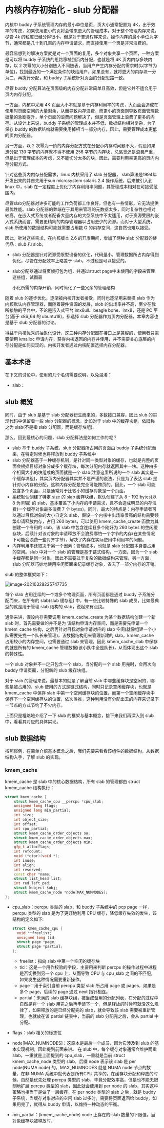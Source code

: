# 内核内存初始化 - slub 分配器

内核中 buddy 子系统管理内存的最小单位是页，页大小通常配置为 4K，出于效率的考虑，如果使用更小的页将会带来更大的管理成本，对于整个物理内存来说，尽管 4k 的粒度已经分得很小，但是对于普通程序来说，操作内存的最小单位为字节，通常都是几十到几百的内存申请请求，而直接使用一个页是非常浪费的。

最容易想到的解决方案就是对一个页面的复用，多个对象共享一个页面，一种方案是可以将 buddy 子系统的思路移植到页内分配，也就是将 4K 页内内存多块内存，以 2 次幂的大小分别链入不同链表，当用户产生内存分配的需求时(以字节为单位)，找到最近的一个满足条件的块给用户，如果没有，就将更大的内存块一分为二，再执行分配，和 buddy 子系统针对页面的分配思路一致。

尽管 buddy 分配算法在页面级的内存分配非常简单且高效，但是它并不适合用于页内内存分配。

一方面，内核中采用 4K 页面大小本就是基于内存利用率的考虑，大页面会造成在使用时页面空间的大量剩余，从而导致内存浪费，而更小的页面则导致页面管理数据量的急剧提升，单个页面的浪费问题解决了，但是页面管理上浪费了更多的内存。从设计上来说，buddy 子系统的管理成本并不低，数据结构相对复杂，为了保存 buddy 的数据结构就需要使用掉相当一部分内存，因此，需要管理成本更低的页内分配器。 

另一方面，以 2 次幂为一阶的内存分配方式在分配小内存时问题不大，假设如果想分配 130 字节的内存就不得不使用 256 字节的内存块，总感觉还是浪费严重，但是出于管理成本的考虑，又不能切分太多的块，因此，需要利用率更高的页内内存分配方式。 

针对这些页内内存分配需求，linux 内核采用了 slab 分配器， slab算法是1994年开发出来的并首先用于sun microsystem solaris 2.4 操作系统，后来被引入到 linux 中，slab 在一定程度上优化了内存利用率问题，其管理成本相对在可接受范围内。 

尽管slab分配器对许多可能的工作负荷都工作良好，但也有一些情形，它无法提供最优性能。slab 分配器的弊端在于其用来管理的元数据太多，同时复杂性也相对较高，在嵌入式系统或者配备大量内存的大型系统中不太适用，对于资源受限的嵌入式系统而言，需要更精简的内存管理器以占用更少的资源。而对于大型系统，slab 所使用的数据结构可能就需要占用数 G 的内存空间，这自然也难以接受。

因此，针对这些需求，在内核版本 2.6 的开发期间，增加了两种 slab 分配器的替代品：slub 和 slob。

* slob 分配器是针对资源受限型设备的优化，代码量小，管理数据所占内存得到优化，尽管在分配效率上略差于 slab，不过也是可以接受的。

* slub分配器通过将页帧打包为组，并通过struct page中未使用的字段来管理这些组，试图最

  小化所需的内存开销，同时简化了一些冗余的管理结构

随着 slub 的逐步优化，逐渐被内核开发者接受，同时也逐渐用来替换 slab 作为内核默认内存管理器，而随着硬件资源的发展，slob 的出场率并不高，至少在我所接触的平台中，不论是嵌入式平台 imx6ull、beagle bone、imx8，还是 PC 平台(基于 x86_64 的 ubuntu18)，都选择 slub 分配器作为页内分配器，本章内容也是基于 slub 分配器的讨论。

得益于内核优秀的抽象化设计，这三种内存分配器在接口上是兼容的，使用者只需要使用 kmalloc 申请内存，获得内核返回的内存并使用，并不需要关心底层的内存分配是如何实现的。内核开发者通过内核配置选择内存分配器。



## 基本术语

在下文的讨论中，使用的几个名词需要说明，以免混淆：

* slab：



## slub 概览

同时，由于 slub 是基于 slab 分配器衍生而来的，多数接口兼容，因此 slub 的实现代码中保留着一些 slab 分配器的概念，比如对于 slub 中的缓存块组，依旧称之为 slab(不是指 slab 分配器，而是缓存块组)。

那么，回到最核心的问题，slub 分配算法是如何工作的呢？

*  slub 基于 buddy 子系统，slub 分配器所占用的页面由 buddy 子系统分配而来，在特定时候也将释放到 buddy 子系统中
* slub 分配器基于一种缓存机制，是针对同一类型对象的缓存，也就是完整的页面会根据目标对象分成多个缓存块，每次分配内存就返回其中一块。这种由多个相同大小的块组成的页面就是一个 slab(注意这里所说的一个 slab 其实是一个缓存块组)，其实页内分配器其实并不是严谨的说法，只是为了表达 slub 是针对小内存的分配，这种内存分配是完全可能跨页的。因此，一个 slab 可能包含多个页面，只是通常对于比较小的缓存对象是一个页面。
* 系统默认创建了特定 size 的 slab 缓存块组，默认创建了从 8 - 192 bytes(以 8 为间隔) 的 slab，基本覆盖了小内存的申请需求，且不会造成明显的内存浪费(一个缓存对象最多浪费 7 个 bytes)，同时，最大的特点是：内存申请者可以通过目标对象的大小自定义 slab，假设一个内核中出场率很高的结构需要频繁申请释放内存，占用 260 bytes，可以使用 kmem_cache_create 函数为其创建一个专用的 slab，该 slab 中包含连续且多个刚好为 260  bytes 的空闲缓存块，后续针对该对象的申请释放不会浪费哪怕一个字节的内存(在某些情况下可能会浪费一些对齐字节)，解决了内存在实际使用中利用率的问题。
* 内存利用率还取决于另一个因素：管理成本，也就是 slab 分配器本身要占用的空间。slub 中对一个 slab 的管理是基于链式结构，一方面，因为一个 slab 中缓存都是同一对象，因此不需要过于复杂的数据结构来管理，另一方面，slub 分配器巧妙地使用空闲页面来记录缓存对象，省去了一部分内存的开销。

slub 的整体框架如下：

![image-20210328225747735](buddy与slub的整体框架.png)



每个 slab 占用连续的一个或多个物理页面，所有页面都是通过 buddy 子系统分配而来，在所有的 slab(slub 缓存组) 中，有一些比较特殊的 slab 成员，比如最典型的就是用于管理 slab 结构的 slab，说起来有点绕。

通俗来讲，假设内存需要调用 kmem_cache_create 为某个数据结构创建一个新 slab 时，首先需要做的并不是为 该结构申请内存空间，而是需要先申请一个 kmem_cache 结构，之后再针对目标对象申请对应的 slab 空间(就像组建一个小队需要先找一个队长来管理)，该数据结构用来管理新建的 slab，kmem_cache 占用较小的内存空间，也需要通过 slab 来管理，因此 kmem_cache_slab 中保存的就是所有的 kmem_cache 管理数据(该小队中全是队长)，从而体现出这个 slab 的特殊性。 

一个 slub 对象并不一定只包含一个 slab，当分配的一个 slab 用完时，会再次向 buddy 申请页面，分配新的 slub 缓存块组。

对于 slab 的管理来说，最基本的就是了解当前 slab 中哪些缓存块是空闲的，哪些是被占用的，slub 使用的方式是链式结构，同时只记录空闲缓存块，也就是 kmem_cache 中保存 slab 中第一个空闲缓存块的位置，而第一个空闲缓存块中保存下一个空闲缓存块的位置，依次类推，这种利用没有分配出去的内存来记录下一节点的方式节约了不少内存。

上面只是粗略地介绍了一下 slub 的框架与基本概念，接下来我们再深入到 slub 中，看看其对应的具体实现。



## slub 数据结构

按照惯例，在简单介绍基本概念之后，我们先要来看看该组件的数据结构，从数据结构入手，了解 slub 的实现。 



### kmem_cache

kmem_cache 是 slub 中的核心数据结构，所有 slab 的管理都由  struct kmem_cache 结构执行：

```c++
struct kmem_cache {
	struct kmem_cache_cpu __percpu *cpu_slab;
	unsigned long flags;
	unsigned long min_partial;
	int size;		
	int object_size;	
	int offset;		
	int cpu_partial;	
	struct kmem_cache_order_objects oo;
	struct kmem_cache_order_objects max;
	struct kmem_cache_order_objects min;
	gfp_t allocflags;	
	int refcount;		
	void (*ctor)(void *);
	int inuse;		
	int align;		
	int reserved;		
	const char *name;	
	struct list_head list;	
	int red_left_pad;	
	struct kobject kobj;	
	struct kmem_cache_node *node[MAX_NUMNODES];
};
```

* cpu_slab：percpu 类型的 slab，和 buddy 子系统中的 pcp page 一样，percpu 类型的 slab 是为了更好地利用 CPU 缓存，降低缓存失效的发生，该结构的定义如下:

  ```c++
  struct kmem_cache_cpu {
  	void **freelist;	
  	unsigned long tid;	
  	struct page *page;	
  	struct page *partial;	
  };
  ```

  * freelist：指向 slab 中第一个空闲的缓存块
  * tid：这是一个用作校验的字段，主要用来判断 percpu 的操作过程中进程是否切换到另一个 cpu 上，从而导致 CPU 与 cpu_slab 之间的不匹配，如果发生这种情况需要重新操作。
  * page：用于索引当前 percpu 类型 slab 所占用 page 或 pages，如果是多个 page，后续的 page 通过 next 指针相连。
  * partial：未满的 slab 缓存块组，被当成备用的分配列表，在分配的过程中自然是将一个 slab 用完之后再申请下一个，但是释放的时候可就没这么规律了，如果释放的是已经分配完的 slab，就会导致该 slab 需要被重新管理，也就放在该 partial 链表中，当前的 slab 分配完之后，会从 partial 中分配。 

* flags：slab 相关的标志位

* node[MAX_NUMNODES]：这原本是最后一个成员，因为它涉及到 slub 的基本实现机制，因此提到前面来讲。
  在 slub 中，每个缓存对象通常会维护两重 slab，一重就是上面提到的 cpu_slab，一重就是当前 struct kmem_cache_node 类型的 slab，后缀 node 表示该 slab 是 per node(NUMA node) 的，MAX_NUMNODES 就是 NUMA node 节点的数量，在非 NUMA 系统中就代表是所有CPU 共享的，在缓存块分配和释放的时候，自然是优先处理 percpu 类型的 slab，毕竟分配效率高，但是也不能无限制地扩展 percpu 类型的 slab，因此就会使用到 per node 的 slab，其实这种策略也相当于是做了一层缓存，在 per node 类型的 slab 之后，就是 buddy 子系统，当缓存对象对应的空闲 slab 过多时，需要将页面返回给 buddy，如果用完了，就得从 buddy 申请，以维持一种动态的平衡。 

* min_partial：(kmem_cache_node) node  上存在的 slab 数量的下限值，当对象缓存块被释放时，

